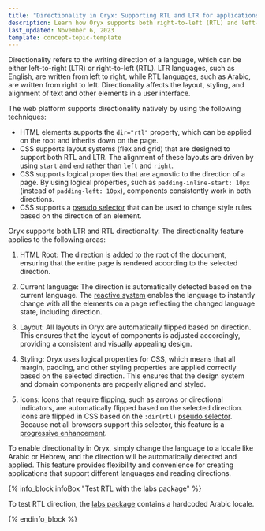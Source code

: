 ```yaml
---
title: "Directionality in Oryx: Supporting RTL and LTR for applications"
description: Learn how Oryx supports both right-to-left (RTL) and left-to-right (LTR) directionality. Discover how this feature automatically adjusts layouts, styling, and icons based on the selected direction, enabling developers to create culturally appropriate and accessible user interfaces for global applications.
last_updated: November 6, 2023
template: concept-topic-template
---
```


Directionality refers to the writing direction of a language, which can be either left-to-right (LTR) or right-to-left (RTL). LTR languages, such as English, are written from left to right, while RTL languages, such as Arabic, are written from right to left. Directionality affects the layout, styling, and alignment of text and other elements in a user interface.

The web platform supports directionality natively by using the following techniques:

- HTML elements supports the `dir="rtl"` property, which can be applied on the root and inherits down on the page.
- CSS supports layout systems (flex and grid) that are designed to support both RTL and LTR. The alignment of these layouts are driven by using `start` and `end` rather than `left` and `right`.
- CSS supports logical properties that are agnostic to the direction of a page. By using logical properties, such as `padding-inline-start: 10px` (instead of `padding-left: 10px`), components consistently work in both directions.
- CSS supports a [pseudo selector](https://caniuse.com/css-dir-pseudo) that can be used to change style rules based on the direction of an element.

Oryx supports both LTR and RTL directionality. The directionality feature applies to the following areas:

1. HTML Root: The direction is added to the root of the document, ensuring that the entire page is rendered according to the selected direction.

2. Current language: The direction is automatically detected based on the current language. The [reactive system](/docs/scos/dev/front-end-development/{page.version}/oryx/architecture/reactivity/reactivity.html) enables the language to instantly change with all the elements on a page reflecting the changed language state, including direction.

3. Layout: All layouts in Oryx are automatically flipped based on direction. This ensures that the layout of components is adjusted accordingly, providing a consistent and visually appealing design.

4. Styling: Oryx uses logical properties for CSS, which means that all margin, padding, and other styling properties are applied correctly based on the selected direction. This ensures that the design system and domain components are properly aligned and styled.

5. Icons: Icons that require flipping, such as arrows or directional indicators, are automatically flipped based on the selected direction. Icons are flipped in CSS based on the `:dir(rtl)` [pseudo selector](https://caniuse.com/css-dir-pseudo). Because not all browsers support this selector, this feature is a [progressive enhancement](https://developer.mozilla.org/en-US/docs/Glossary/Progressive_Enhancement).

To enable directionality in Oryx, simply change the language to a locale like Arabic or Hebrew, and the direction will be automatically detected and applied. This feature provides flexibility and convenience for creating applications that support different languages and reading directions.

{% info_block infoBox "Test RTL with the labs package" %}

To test RTL direction, the [labs package](https://www.npmjs.com/package/@spryker-oryx/labs) contains a hardcoded Arabic locale.

{% endinfo_block %}
